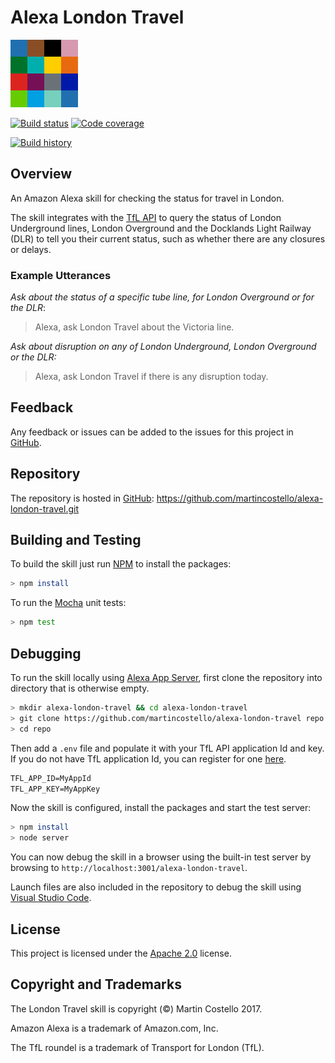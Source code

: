 # Alexa London Travel

![London Travel](./static/icon-108x108.png "London Travel")

[![Build status](https://travis-ci.org/martincostello/alexa-london-travel.svg?branch=master)](https://travis-ci.org/martincostello/alexa-london-travel) [![Code coverage](https://codecov.io/gh/martincostello/alexa-london-travel/branch/master/graph/badge.svg)](https://codecov.io/gh/martincostello/alexa-london-travel)

[![Build history](https://buildstats.info/travisci/chart/martincostello/alexa-london-travel?branch=master&includeBuildsFromPullRequest=false)](https://travis-ci.org/martincostello/alexa-london-travel)

## Overview

An Amazon Alexa skill for checking the status for travel in London.

The skill integrates with the [TfL API](https://api.tfl.gov.uk/) to query the status of London Underground lines, London Overground and the Docklands Light Railway (DLR) to tell you their current status, such as whether there are any closures or delays.

### Example Utterances

_Ask about the status of a specific tube line, for London Overground or for the DLR_:
> Alexa, ask London Travel about the Victoria line.

_Ask about disruption on any of London Underground, London Overground or the DLR:_
> Alexa, ask London Travel if there is any disruption today.

## Feedback

Any feedback or issues can be added to the issues for this project in [GitHub](https://github.com/martincostello/alexa-london-travel/issues).

## Repository

The repository is hosted in [GitHub](https://github.com/martincostello/alexa-london-travel): https://github.com/martincostello/alexa-london-travel.git

## Building and Testing

To build the skill just run [NPM](https://www.npmjs.com/) to install the packages:

```sh
> npm install
```

To run the [Mocha](https://mochajs.org/) unit tests:

```sh
> npm test
```

## Debugging

To run the skill locally using [Alexa App Server](https://github.com/alexa-js/alexa-app-server), first clone the repository into directory that is otherwise empty.

```sh
> mkdir alexa-london-travel && cd alexa-london-travel
> git clone https://github.com/martincostello/alexa-london-travel repo
> cd repo
```

Then add a ```.env``` file and populate it with your TfL API application Id and key. If you do not have TfL application Id, you can register for one [here](https://api-portal.tfl.gov.uk/docs).

```txt
TFL_APP_ID=MyAppId
TFL_APP_KEY=MyAppKey
```

Now the skill is configured, install the packages and start the test server:

```sh
> npm install
> node server
```

You can now debug the skill in a browser using the built-in test server by browsing to ```http://localhost:3001/alexa-london-travel```.

Launch files are also included in the repository to debug the skill using [Visual Studio Code](https://code.visualstudio.com/).

## License

This project is licensed under the [Apache 2.0](http://www.apache.org/licenses/LICENSE-2.0.txt) license.

## Copyright and Trademarks

The London Travel skill is copyright (&copy;) Martin Costello 2017.

Amazon Alexa is a trademark of Amazon.com, Inc.

The TfL roundel is a trademark of Transport for London (TfL).
